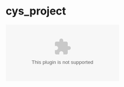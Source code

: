 # cys_project

![image alt](https://github.com/M3taz-karim/cys_project/blob/56e7500f2ddfcef4f5560d1ca576b603b37b0602/WhatsApp%20Image%202024-12-27%20at%2023.18.11_b99bf163.zip)
